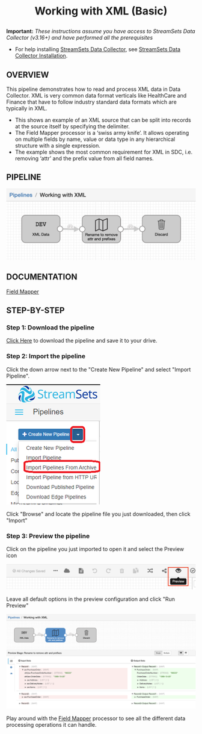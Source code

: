 
<h1><p align="center">Working with XML (Basic)</p></h1>

**Important:** *These instructions assume you have access to StreamSets Data Collector (v3.16+) and have performed all the prerequisites*

- For help installing [StreamSets Data Collector](https://streamsets.com/products/dataops-platform/data-collector/), see [StreamSets Data Collector Installation](https://streamsets.com/documentation/datacollector/latest/help/datacollector/UserGuide/Installation/Install_title.html).

## OVERVIEW

This pipeline demonstrates how to read and process XML data in Data Collector. XML is very common data format verticals like HealthCare and Finance that have to follow industry standard data formats which are typically in XML.
- This shows an example of an XML source that can be split into records at the source itself by specifying the delimiter.
- The Field Mapper processor is a ‘swiss army knife’. It allows operating on multiple fields by name, value or data type in any hierarchical structure with a single expression.
- The example shows the most common requirement for XML in SDC, i.e. removing ‘attr’ and the prefix value from all field names.

## PIPELINE

![Pipeline](images/pipeline.png "Working witu XML (Basic)")

## DOCUMENTATION

[Field Mapper](https://streamsets.com/documentation/datacollector/latest/help/datacollector/UserGuide/Processors/FieldMapper.html)

## STEP-BY-STEP

### Step 1: Download the pipeline

[Click Here](./Working_with_XML.zip?raw=true) to download the pipeline and save it to your drive.

### Step 2: Import the pipeline

Click the down arrow next to the "Create New Pipeline" and select "Import Pipeline".

![Step 2](images/import_from_archive.png "Import the Pipeline")

Click "Browse" and locate the pipeline file you just downloaded, then click "Import"

### Step 3: Preview the pipeline

Click on the pipeline you just imported to open it and select the Preview icon

![Step 3](images/preview.png "Configure the parameters")

Leave all default options in the preview configuration and click "Run Preview"

![Step 4](images/preview_data.png "Preview the pipeline")

Play around with the [Field Mapper](https://streamsets.com/documentation/datacollector/latest/help/datacollector/UserGuide/Processors/FieldMapper.html) processor to see all the different data processing operations it can handle.